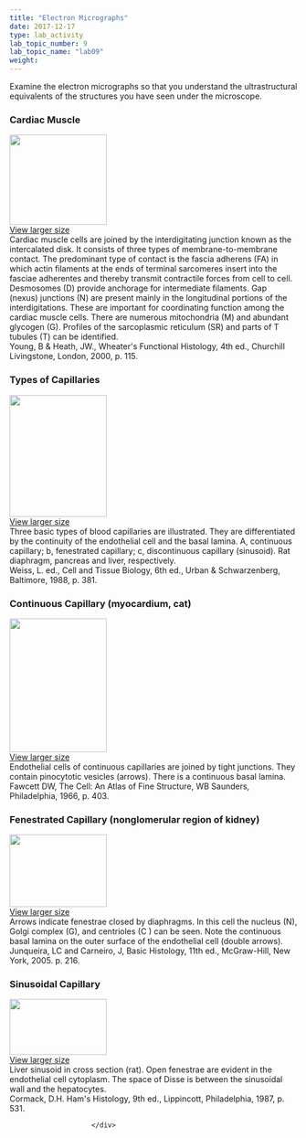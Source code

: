 ```yaml
---
title: "Electron Micrographs"
date: 2017-12-17
type: lab_activity
lab_topic_number: 9
lab_topic_name: "lab09"
weight: 
---
```

<div class="entrybody">
						<p>Examine the electron micrographs so that you understand the ultrastructural equivalents of the structures you have seen under the microscope.</p>

<h3>Cardiac Muscle</h3>

<div class="slidepopup"><div class="thumbnail"> <a href="http://histologylab.ccnmtl.columbia.edu/assets_c/2009/07/28-1255.html" onclick="window.open('http://histologylab.ccnmtl.columbia.edu/assets_c/2009/07/28-1255.html', 'popup','width=810, height=750,scrollbars=1,resizable=1, toolbar=no,directories=no,location=no,menubar=no,status=no'); return false"> <img src="http://ccnmtl.columbia.edu/projects/histologylab/assets/images/28-thumb-170x159-1255.jpg" width="170" height="158" alt="" class="mt-image-left"> </a><br> <a href="http://histologylab.ccnmtl.columbia.edu/assets_c/2009/07/28-1255.html" onclick="window.open('http://histologylab.ccnmtl.columbia.edu/assets_c/2009/07/28-1255.html', 'popup','width=810, height=750,scrollbars=1,resizable=1, toolbar=no,directories=no,location=no,menubar=no,status=no'); return false">View larger size</a> </div><div class="slidetxt">
Cardiac muscle cells are joined by the interdigitating junction known as the intercalated disk. It consists of three types of membrane-to-membrane contact. The predominant type of contact is the fascia adherens (FA) in which actin filaments at the ends of terminal sarcomeres insert into the fasciae adherentes and thereby transmit contractile forces from cell to cell. Desmosomes (D) provide anchorage for intermediate filaments. Gap (nexus) junctions (N) are present mainly in the longitudinal portions of the interdigitations. These are important for coordinating function among the cardiac muscle cells. There are numerous mitochondria (M) and abundant glycogen (G). Profiles of the sarcoplasmic reticulum (SR) and parts of T tubules (T) can be identified. <br>
Young, B &amp; Heath, <span class="caps">JW.,</span> Wheater's Functional Histology, 4th ed., Churchill Livingstone, London, 2000, p. 115.</div></div>

<h3>Types of Capillaries</h3>

<div class="slidepopup"><div class="thumbnail"> <a href="http://histologylab.ccnmtl.columbia.edu/assets_c/2009/07/29-1258.html" onclick="window.open('http://histologylab.ccnmtl.columbia.edu/assets_c/2009/07/29-1258.html', 'popup','width=810, height=750,scrollbars=1,resizable=1, toolbar=no,directories=no,location=no,menubar=no,status=no'); return false"> <img src="http://ccnmtl.columbia.edu/projects/histologylab/assets/images/29-thumb-170x214-1258.jpg" width="170" height="213" alt="" class="mt-image-left"> </a><br> <a href="http://histologylab.ccnmtl.columbia.edu/assets_c/2009/07/29-1258.html" onclick="window.open('http://histologylab.ccnmtl.columbia.edu/assets_c/2009/07/29-1258.html', 'popup','width=810, height=750,scrollbars=1,resizable=1, toolbar=no,directories=no,location=no,menubar=no,status=no'); return false">View larger size</a> </div><div class="slidetxt">
Three basic types of blood capillaries are illustrated. They are differentiated by the continuity of the endothelial cell and the basal lamina. A, continuous capillary; b, fenestrated capillary; c, discontinuous capillary (sinusoid). Rat diaphragm, pancreas and liver, respectively. <br>
Weiss, L. ed., Cell and Tissue Biology, 6th ed., Urban &amp; Schwarzenberg, Baltimore, 1988, p. 381.</div></div>

<h3>Continuous Capillary (myocardium, cat)</h3>

<div class="slidepopup"><div class="thumbnail"> <a href="http://histologylab.ccnmtl.columbia.edu/assets_c/2009/07/30-1261.html" onclick="window.open('http://histologylab.ccnmtl.columbia.edu/assets_c/2009/07/30-1261.html', 'popup','width=810, height=750,scrollbars=1,resizable=1, toolbar=no,directories=no,location=no,menubar=no,status=no'); return false"> <img src="http://ccnmtl.columbia.edu/projects/histologylab/assets/images/30-thumb-170x234-1261.jpg" width="170" height="234" alt="" class="mt-image-left"> </a><br> <a href="http://histologylab.ccnmtl.columbia.edu/assets_c/2009/07/30-1261.html" onclick="window.open('http://histologylab.ccnmtl.columbia.edu/assets_c/2009/07/30-1261.html', 'popup','width=810, height=750,scrollbars=1,resizable=1, toolbar=no,directories=no,location=no,menubar=no,status=no'); return false">View larger size</a> </div><div class="slidetxt">
Endothelial cells of continuous capillaries are joined by tight junctions. They contain pinocytotic vesicles (arrows). There is a continuous basal lamina. <br>
Fawcett <span class="caps">DW,</span> The Cell: An Atlas of Fine Structure, WB Saunders, Philadelphia, 1966, p. 403.</div></div>

<h3>Fenestrated Capillary (nonglomerular region of kidney)</h3>

<div class="slidepopup"><div class="thumbnail"> <a href="http://histologylab.ccnmtl.columbia.edu/assets_c/2009/07/31-1264.html" onclick="window.open('http://histologylab.ccnmtl.columbia.edu/assets_c/2009/07/31-1264.html', 'popup','width=810, height=750,scrollbars=1,resizable=1, toolbar=no,directories=no,location=no,menubar=no,status=no'); return false"> <img src="http://ccnmtl.columbia.edu/projects/histologylab/assets/images/31-thumb-170x128-1264.jpg" width="170" height="127" alt="" class="mt-image-left"> </a><br> <a href="http://histologylab.ccnmtl.columbia.edu/assets_c/2009/07/31-1264.html" onclick="window.open('http://histologylab.ccnmtl.columbia.edu/assets_c/2009/07/31-1264.html', 'popup','width=810, height=750,scrollbars=1,resizable=1, toolbar=no,directories=no,location=no,menubar=no,status=no'); return false">View larger size</a> </div><div class="slidetxt">
Arrows indicate fenestrae closed by diaphragms. In this cell the nucleus (N), Golgi complex (G), and centrioles (C ) can be seen. Note the continuous basal lamina on the outer surface of the endothelial cell (double arrows). <br>
Junqueira, LC and Carneiro, J, Basic Histology, 11th ed., McGraw-Hill, New York, 2005. p. 216.</div></div>

<h3>Sinusoidal Capillary</h3>

<div class="slidepopup"><div class="thumbnail"> <a href="http://histologylab.ccnmtl.columbia.edu/assets_c/2009/07/32-1267.html" onclick="window.open('http://histologylab.ccnmtl.columbia.edu/assets_c/2009/07/32-1267.html', 'popup','width=810, height=750,scrollbars=1,resizable=1, toolbar=no,directories=no,location=no,menubar=no,status=no'); return false"> <img src="http://ccnmtl.columbia.edu/projects/histologylab/assets/images/32-thumb-170x98-1267.jpg" width="170" height="98" alt="" class="mt-image-left"> </a><br> <a href="http://histologylab.ccnmtl.columbia.edu/assets_c/2009/07/32-1267.html" onclick="window.open('http://histologylab.ccnmtl.columbia.edu/assets_c/2009/07/32-1267.html', 'popup','width=810, height=750,scrollbars=1,resizable=1, toolbar=no,directories=no,location=no,menubar=no,status=no'); return false">View larger size</a> </div><div class="slidetxt">
Liver sinusoid in cross section (rat). Open fenestrae are evident in the endothelial cell cytoplasm. The space of Disse is between the sinusoidal wall and the hepatocytes. <br>
Cormack, <span class="caps">D.H.</span> Ham's Histology, 9th ed., Lippincott, Philadelphia, 1987, p. 531.</div></div>
						
						
						</div>
